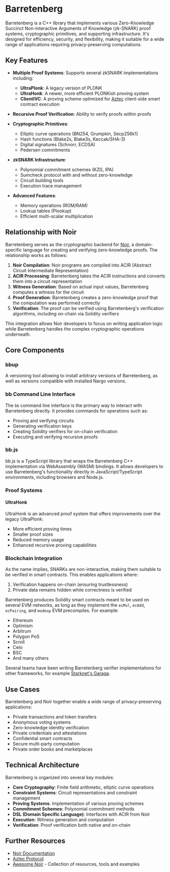 # Barretenberg

Barretenberg is a C++ library that implements various Zero-Knowledge Succinct Non-interactive Arguments of Knowledge (zk-SNARK) proof systems, cryptographic primitives, and supporting infrastructure. It's designed for efficiency, security, and flexibility, making it suitable for a wide range of applications requiring privacy-preserving computations.

## Key Features

- **Multiple Proof Systems**: Supports several zkSNARK implementations including:
  - **UltraPlonk**: A legacy version of PLONK
  - **UltraHonk**: A newer, more efficient PLONKish proving system
  - **ClientIVC**: A proving scheme optimized for [Aztec](https://aztec.network) client-side smart contract execution

- **Recursive Proof Verification**: Ability to verify proofs within proofs

- **Cryptographic Primitives**:
  - Elliptic curve operations (BN254, Grumpkin, Secp256k1)
  - Hash functions (Blake2s, Blake3s, Keccak/SHA-3)
  - Digital signatures (Schnorr, ECDSA)
  - Pedersen commitments

- **zkSNARK Infrastructure**:
  - Polynomial commitment schemes (KZG, IPA)
  - Sumcheck protocol with and without zero-knowledge
  - Circuit building tools
  - Execution trace management

- **Advanced Features**:
  - Memory operations (ROM/RAM)
  - Lookup tables (Plookup)
  - Efficient multi-scalar multiplication

## Relationship with Noir

Barretenberg serves as the cryptographic backend for [Noir](https://noir-lang.org), a domain-specific language for creating and verifying zero-knowledge proofs. The relationship works as follows:

1. **Noir Compilation**: Noir programs are compiled into ACIR (Abstract Circuit Intermediate Representation)
2. **ACIR Processing**: Barretenberg takes the ACIR instructions and converts them into a circuit representation
3. **Witness Generation**: Based on actual input values, Barretenberg computes a witness for the circuit
4. **Proof Generation**: Barretenberg creates a zero-knowledge proof that the computation was performed correctly
5. **Verification**: The proof can be verified using Barretenberg's verification algorithms, including on-chain via Solidity verifiers

This integration allows Noir developers to focus on writing application logic while Barretenberg handles the complex cryptographic operations underneath.

## Core Components

### bbup

A versioning tool allowing to install arbitrary versions of Barretenberg, as well as versions compatible with installed Nargo versions.

### bb Command Line Interface

The `bb` command line interface is the primary way to interact with Barretenberg directly. It provides commands for operations such as:

- Proving and verifying circuits
- Generating verification keys 
- Creating Solidity verifiers for on-chain verification
- Executing and verifying recursive proofs

### bb.js

bb.js is a TypeScript library that wraps the Barretenberg C++ implementation via WebAssembly (WASM) bindings. It allows developers to use Barretenberg's functionality directly in JavaScript/TypeScript environments, including browsers and Node.js.

### Proof Systems

#### UltraHonk

UltraHonk is an advanced proof system that offers improvements over the legacy UltraPlonk:

- More efficient proving times
- Smaller proof sizes
- Reduced memory usage
- Enhanced recursive proving capabilities

### Blockchain Integration

As the name implies, SNARKs are non-interactive, making them suitable to be verified in smart contracts. This enables applications where:

1. Verification happens on-chain (ensuring trustlessness)
2. Private data remains hidden while correctness is verified

Barretenberg produces Solidity smart contracts meant to be used on several EVM networks, as long as they implement the `ecMul`, `ecAdd`, `ecPairing`, and `modexp` EVM precompiles. For example:

- Ethereum
- Optimism
- Arbitrum
- Polygon PoS
- Scroll
- Celo
- BSC
- And many others

Several teams have been writing Barretenberg verifier implementations for other frameworks, for example [Starknet's Garaga](https://garaga.gitbook.io/garaga/deploy-your-snark-verifier-on-starknet/noir).

## Use Cases

Barretenberg and Noir together enable a wide range of privacy-preserving applications:

- Private transactions and token transfers
- Anonymous voting systems
- Zero-knowledge identity verification
- Private credentials and attestations
- Confidential smart contracts
- Secure multi-party computation
- Private order books and marketplaces

## Technical Architecture

Barretenberg is organized into several key modules:

- **Core Cryptography**: Finite field arithmetic, elliptic curve operations
- **Constraint Systems**: Circuit representations and constraint management
- **Proving Systems**: Implementation of various proving schemes
- **Commitment Schemes**: Polynomial commitment methods
- **DSL (Domain Specific Language)**: Interfaces with ACIR from Noir
- **Execution**: Witness generation and computation
- **Verification**: Proof verification both native and on-chain

## Further Resources

- [Noir Documentation](https://noir-lang.org/docs)
- [Aztec Protocol](https://aztec.network/)
- [Awesome Noir](https://github.com/noir-lang/awesome-noir) - Collection of resources, tools and examples

<!-- Cache invalidation comment -->
